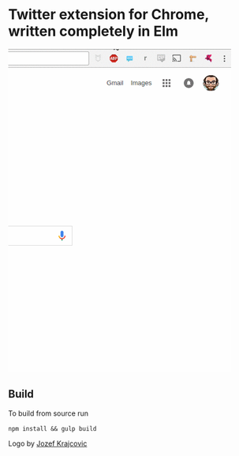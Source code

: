 # Twitter extension for Chrome, written completely in Elm

![Demo](./src/images/usage-demo.gif)

## Build
To build from source run

```
npm install && gulp build
```

Logo by [Jozef Krajcovic](http://jozefkrajcovic.sk/)
